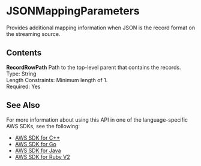 # JSONMappingParameters<a name="API_JSONMappingParameters"></a>

Provides additional mapping information when JSON is the record format on the streaming source\.

## Contents<a name="API_JSONMappingParameters_Contents"></a>

 **RecordRowPath**   <a name="analytics-Type-JSONMappingParameters-RecordRowPath"></a>
Path to the top\-level parent that contains the records\.  
Type: String  
Length Constraints: Minimum length of 1\.  
Required: Yes

## See Also<a name="API_JSONMappingParameters_SeeAlso"></a>

For more information about using this API in one of the language\-specific AWS SDKs, see the following:
+  [AWS SDK for C\+\+](http://docs.aws.amazon.com/goto/SdkForCpp/kinesisanalytics-2015-08-14/JSONMappingParameters) 
+  [AWS SDK for Go](http://docs.aws.amazon.com/goto/SdkForGoV1/kinesisanalytics-2015-08-14/JSONMappingParameters) 
+  [AWS SDK for Java](http://docs.aws.amazon.com/goto/SdkForJava/kinesisanalytics-2015-08-14/JSONMappingParameters) 
+  [AWS SDK for Ruby V2](http://docs.aws.amazon.com/goto/SdkForRubyV2/kinesisanalytics-2015-08-14/JSONMappingParameters) 